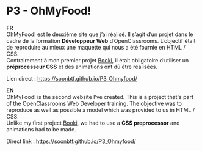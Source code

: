 ﻿﻿<!DOCTYPE html>
<html>

<head>
  <meta charset="utf-8">
  <meta name="viewport" content="width=device-width, initial-scale=1.0">
  <link rel="stylesheet" href="https://stackedit.io/style.css" />
</head>

<body class="stackedit">
  <div class="stackedit__html"><h1 id="p3---ohmyfood">P3 - OhMyFood!</h1>
<p><strong>FR</strong><br>
OhMyFood! est le deuxième site que j’ai réalisé. Il s’agit d’un projet dans le cadre de la formation  <strong>Développeur Web</strong>  d’OpenClassrooms. L’objectif était de reproduire au mieux une maquette qui nous a été fournie en HTML / CSS.<br>
Contrairement à mon premier projet <a href="https://github.com/soonbtf/P2_Booki">Booki</a>, il était obligatoire d’utiliser un <strong>préprocesseur CSS</strong> et des animations ont dû être réalisées.</p>
<p>Lien direct : <a href="https://soonbtf.github.io/P3_Ohmyfood/">https://soonbtf.github.io/P3_Ohmyfood/</a></p>
<p><strong>EN</strong><br>
OhMyFood! is the second website I’ve created. This is a project that's part of the OpenClassrooms Web Developer training. The objective was to reproduce as well as possible a model which was provided to us in HTML / CSS.<br>
Unlike my first project <a href="https://github.com/soonbtf/P2_Booki">Booki</a>, we had to use a <strong>CSS preprocessor</strong> and animations had to be made.</p>
<p>Direct link :  <a href="https://soonbtf.github.io/P3_Ohmyfood/">https://soonbtf.github.io/P3_Ohmyfood/</a></p>
</div>
</body>

</html>
